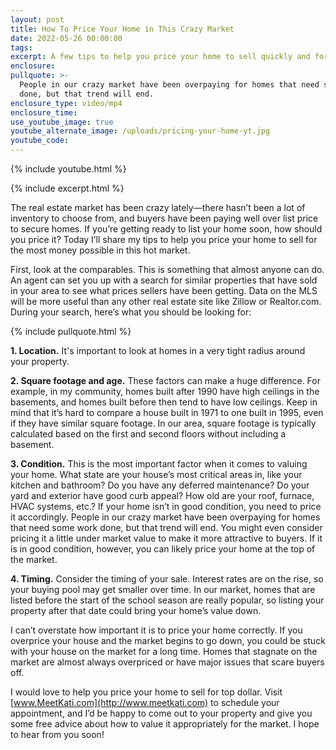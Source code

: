 ```yaml
---
layout: post
title: How To Price Your Home in This Crazy Market
date: 2022-05-26 00:00:00
tags:
excerpt: A few tips to help you price your home to sell quickly and for top dollar.
enclosure:
pullquote: >-
  People in our crazy market have been overpaying for homes that need some work
  done, but that trend will end.
enclosure_type: video/mp4
enclosure_time:
use_youtube_image: true
youtube_alternate_image: /uploads/pricing-your-home-yt.jpg
youtube_code:
---
```

{% include youtube.html %}

{% include excerpt.html %}

The real estate market has been crazy lately—there hasn’t been a lot of inventory to choose from, and buyers have been paying well over list price to secure homes. If you’re getting ready to list your home soon, how should you price it? Today I’ll share my tips to help you price your home to sell for the most money possible in this hot market.

First, look at the comparables. This is something that almost anyone can do. An agent can set you up with a search for similar properties that have sold in your area to see what prices sellers have been getting. Data on the MLS will be more useful than any other real estate site like Zillow or Realtor.com. During your search, here’s what you should be looking for:

{% include pullquote.html %}

**1\. Location.** It's important to look at homes in a very tight radius around your property.

**2\. Square footage and age.** These factors can make a huge difference. For example, in my community, homes built after 1990 have high ceilings in the basements, and homes built before then tend to have low ceilings. Keep in mind that it’s hard to compare a house built in 1971 to one built in 1995, even if they have similar square footage. In our area, square footage is typically calculated based on the first and second floors without including a basement.

**3\. Condition.** This is the most important factor when it comes to valuing your home. What state are your house’s most critical areas in, like your kitchen and bathroom? Do you have any deferred maintenance? Do your yard and exterior have good curb appeal? How old are your roof, furnace, HVAC systems, etc.? If your home isn’t in good condition, you need to price it accordingly. People in our crazy market have been overpaying for homes that need some work done, but that trend will end. You might even consider pricing it a little under market value to make it more attractive to buyers. If it is in good condition, however, you can likely price your home at the top of the market.

**4\. Timing.** Consider the timing of your sale. Interest rates are on the rise, so your buying pool may get smaller over time. In our market, homes that are listed before the start of the school season are really popular, so listing your property after that date could bring your home’s value down.

I can’t overstate how important it is to price your home correctly. If you overprice your house and the market begins to go down, you could be stuck with your house on the market for a long time. Homes that stagnate on the market are almost always overpriced or have major issues that scare buyers off.

I would love to help you price your home to sell for top dollar. Visit [www.MeetKati.com](http://www.meetkati.com) to schedule your appointment, and I’d be happy to come out to your property and give you some free advice about how to value it appropriately for the market. I hope to hear from you soon\!
